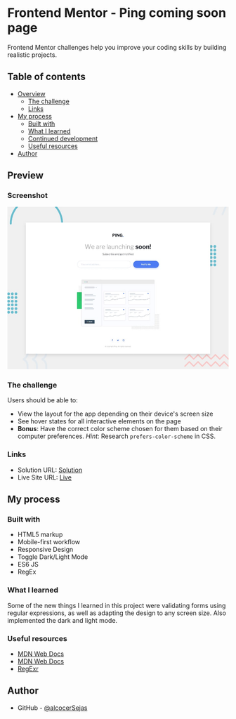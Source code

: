 # Frontend Mentor - Ping coming soon page

 Frontend Mentor challenges help you improve your coding skills by building realistic projects.

## Table of contents

- [Overview](#overview)
  - [The challenge](#the-challenge)
  - [Links](#links)
- [My process](#my-process)
  - [Built with](#built-with)
  - [What I learned](#what-i-learned)
  - [Continued development](#continued-development)
  - [Useful resources](#useful-resources)
- [Author](#author)

## Preview
### Screenshot

![](./assets/preview.jpg)

### The challenge

Users should be able to:

- View the layout for the app depending on their device's screen size
- See hover states for all interactive elements on the page
- **Bonus**: Have the correct color scheme chosen for them based on their computer preferences. _Hint_: Research `prefers-color-scheme` in CSS.

### Links

- Solution URL: [Solution](https://github.com/fabioAlcocer/ping-page-dark-mode)
- Live Site URL: [Live](https://fabioalcocer.github.io/ping-page-dark-mode/)

## My process

### Built with

- HTML5 markup
- Mobile-first workflow
- Responsive Design
- Toggle Dark/Light Mode
- ES6 JS
- RegEx

### What I learned

Some of the new things I learned in this project were validating forms using regular expressions, as well as adapting the design to any screen size. Also implemented the dark and light mode.

### Useful resources

- [MDN Web Docs](https://developer.mozilla.org/en-US/docs/Web/CSS/@media/prefers-color-scheme)
- [MDN Web Docs](https://developer.mozilla.org/en-US/docs/Web/CSS/color-scheme)
- [RegExr](https://regexr.com/)

## Author

- GitHub - [@alcocerSejas](https://github.com/fabioAlcocer/)
